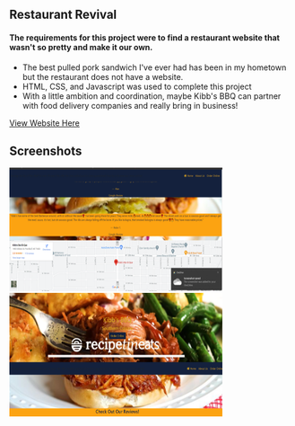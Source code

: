 ## Restaurant Revival
#### The requirements for this project were to find a restaurant website that wasn't so pretty and make it our own.
* The best pulled pork sandwich I've ever had has been in my hometown but the restaurant does not have a website.
* HTML, CSS, and Javascript was used to complete this project
* With a little ambition and coordination, maybe Kibb's BBQ can partner with food delivery companies and really bring in business!



<a href="https://bbqwebsite.netlify.app/">View Website Here</a>


## Screenshots

<img src="img/Website1.png" alt="Logo" width="380px" height="220">
<br>
<img src="img/Website2.png" alt="Logo" width="380px" height="220">
